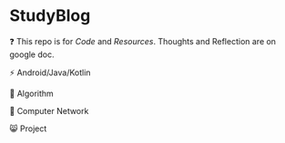# StudyBlog

❓  This repo is for *Code* and *Resources*. Thoughts and Reflection are on google doc. 

⚡ Android/Java/Kotlin

🌱 Algorithm

🔭 Computer Network

😸 Project

